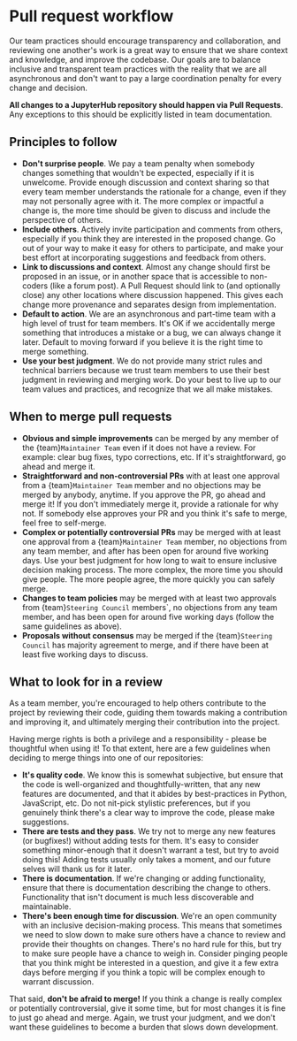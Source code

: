 # Pull request workflow

Our team practices should encourage transparency and collaboration, and reviewing one another's work is a great way to ensure that we share context and knowledge, and improve the codebase.
Our goals are to balance inclusive and transparent team practices with the reality that we are all asynchronous and don't want to pay a large coordination penalty for every change and decision.

**All changes to a JupyterHub repository should happen via Pull Requests**.
Any exceptions to this should be explicitly listed in team documentation.

## Principles to follow

- **Don't surprise people**. We pay a team penalty when somebody changes something that wouldn't be expected, especially if it is unwelcome.
  Provide enough discussion and context sharing so that every team member understands the rationale for a change, even if they may not personally agree with it.
  The more complex or impactful a change is, the more time should be given to discuss and include the perspective of others.
- **Include others**. Actively invite participation and comments from others, especially if you think they are interested in the proposed change.
  Go out of your way to make it easy for others to participate, and make your best effort at incorporating suggestions and feedback from others.
- **Link to discussions and context**. Almost any change should first be proposed in an issue, or in another space that is accessible to non-coders (like a forum post).
  A Pull Request should link to (and optionally close) any other locations where discussion happened.
  This gives each change more provenance and separates design from implementation.
- **Default to action**. We are an asynchronous and part-time team with a high level of trust for team members.
  It's OK if we accidentally merge something that introduces a mistake or a bug, we can always change it later.
  Default to moving forward if you believe it is the right time to merge something.
- **Use your best judgment**. We do not provide many strict rules and technical barriers because we trust team members to use their best judgment in reviewing and merging work.
  Do your best to live up to our team values and practices, and recognize that we all make mistakes.

## When to merge pull requests

- **Obvious and simple improvements** can be merged by any member of the {team}`Maintainer Team` even if it does not have a review.
  For example: clear bug fixes, typo corrections, etc.
  If it's straightforward, go ahead and merge it.
- **Straightforward and non-controversial PRs** with at least one approval from a {team}`Maintainer Team` member and no objections may be merged by anybody, anytime.
  If you approve the PR, go ahead and merge it!
  If you don't immediately merge it, provide a rationale for why not.
  If somebody else approves your PR and you think it's safe to merge, feel free to self-merge.
- **Complex or potentially controversial PRs** may be merged with at least one approval from a {team}`Maintainer Team` member, no objections from any team member, and after has been open for around five working days.
  Use your best judgment for how long to wait to ensure inclusive decision making process.
  The more complex, the more time you should give people.
  The more people agree, the more quickly you can safely merge.
- **Changes to team policies** may be merged with at least two approvals from {team}`Steering Council` members`, no objections from any team member, and has been open for around five working days (follow the same guidelines as above).
- **Proposals without consensus** may be merged if the {team}`Steering Council` has majority agreement to merge, and if there have been at least five working days to discuss.

## What to look for in a review

As a team member, you're encouraged to help others contribute to the project
by reviewing their code, guiding them towards making a contribution and
improving it, and ultimately merging their contribution into the project.

Having merge rights is both a privilege and a responsibility - please be
thoughtful when using it! To that extent, here are a few guidelines when
deciding to merge things into one of our repositories:

- **It's quality code**. We know this is somewhat subjective, but
  ensure that the code is well-organized and thoughtfully-written, that any
  new features are documented, and that it abides by best-practices in Python,
  JavaScript, etc.
  Do not nit-pick stylistic preferences, but if you genuinely think there's a clear way to improve the code, please make suggestions.
- **There are tests and they pass**. We try not to merge any new features (or
  bugfixes!) without adding tests for them. It's easy to consider something
  minor-enough that it doesn't warrant a test, but try to avoid doing this!
  Adding tests usually only takes a moment, and our future selves will thank
  us for it later.
- **There is documentation**. If we're changing or adding functionality, ensure that there is documentation describing the change to others.
  Functionality that isn't document is much less discoverable and maintainable.
- **There's been enough time for discussion**. We're an open
  community with an inclusive decision-making process. This means that
  sometimes we need to slow down to make sure others have a chance to
  review and provide their thoughts on changes. There's no hard rule for
  this, but try to make sure people have a chance to weigh in. Consider
  pinging people that you think might be interested in a question, and
  give it a few extra days before merging if you think a topic will be
  complex enough to warrant discussion.

That said, **don't be afraid to merge!** If you think a change is really complex or potentially controversial, give it some time, but for most changes it is fine to just go ahead and merge.
Again, we trust your judgment, and we don't want these guidelines to become a burden that slows down development.

